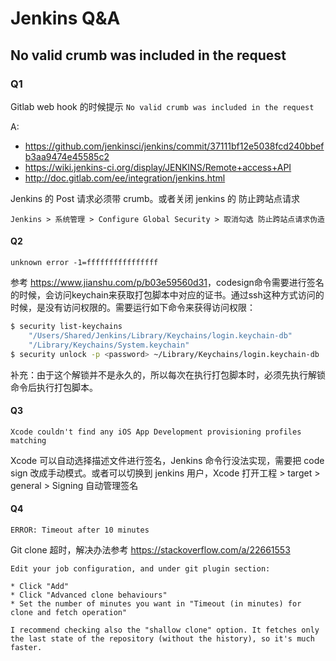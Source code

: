 # Jenkins Q&A

## No valid crumb was included in the request

### Q1

Gitlab web hook 的时候提示 `No valid crumb was included in the request`

A:

* <https://github.com/jenkinsci/jenkins/commit/37111bf12e5038fcd240bbefb3aa9474e45585c2>
* <https://wiki.jenkins-ci.org/display/JENKINS/Remote+access+API>
* <http://doc.gitlab.com/ee/integration/jenkins.html>

Jenkins 的 Post 请求必须带 crumb。或者关闭 jenkins 的 防止跨站点请求

`Jenkins > 系统管理 > Configure Global Security > 取消勾选 防止跨站点请求伪造`

#### Q2

```
unknown error -1=ffffffffffffffff
```

参考 <https://www.jianshu.com/p/b03e59560d31>，codesign命令需要进行签名的时候，会访问keychain来获取打包脚本中对应的证书。通过ssh这种方式访问的时候，是没有访问权限的。需要运行如下命令来获得访问权限：

```sh
$ security list-keychains
    "/Users/Shared/Jenkins/Library/Keychains/login.keychain-db"
    "/Library/Keychains/System.keychain"
$ security unlock -p <password> ~/Library/Keychains/login.keychain-db
```

补充：由于这个解锁并不是永久的，所以每次在执行打包脚本时，必须先执行解锁命令后执行打包脚本。

#### Q3

```
Xcode couldn't find any iOS App Development provisioning profiles matching
```

Xcode 可以自动选择描述文件进行签名，Jenkins 命令行没法实现，需要把 code sign 改成手动模式。或者可以切换到 jenkins 用户，Xcode 打开工程 > target > general > Signing 自动管理签名


#### Q4

```
ERROR: Timeout after 10 minutes
```

Git clone 超时，解决办法参考 https://stackoverflow.com/a/22661553

```
Edit your job configuration, and under git plugin section:

* Click "Add"
* Click "Advanced clone behaviours"
* Set the number of minutes you want in "Timeout (in minutes) for clone and fetch operation"

I recommend checking also the "shallow clone" option. It fetches only the last state of the repository (without the history), so it's much faster.
```
